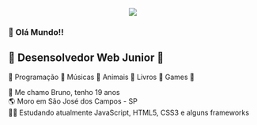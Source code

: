 <meta charset="UTF-8">

<p align="center">
   <img src="https://i.imgur.com/ngEiLr4.jpg">
</p>


### 👋 Olá Mundo!!

## 🤖 Desensolvedor Web Junior 🤖

🤩 Programação 🤩 Músicas 🤩 Animais 🤩 Livros 🤩 Games 🤩



🧒 Me chamo Bruno, tenho 19 anos <br>
🌎 Moro em São José dos Campos - SP <br>
👨‍💻 Estudando atualmente JavaScript, HTML5, CSS3 e alguns frameworks <br>
